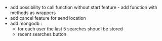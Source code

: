 - add possibility to call function without start feature - add function with methods as wrappers
- add cancel feature for send location
- add mongodb :
  - for each user the last 5 searches shoudl be stored
  - recent searches button
